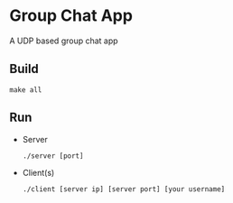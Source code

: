 # Group Chat App
A UDP based group chat app

## Build
```
make all
```

## Run
- Server
  ```
  ./server [port]
  ```

- Client(s)
  ```
  ./client [server ip] [server port] [your username]
  ```
